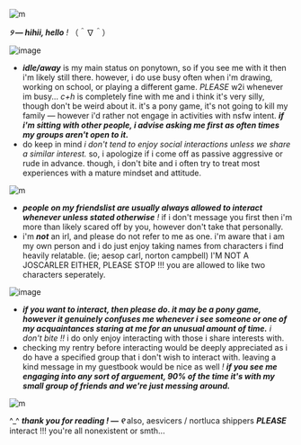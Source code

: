 ![m](https://cdn.discordapp.com/attachments/1144000258817404991/1144002427079622828/Untitled177_20230718192631.png)

***୨ — hihii, hello*** *!* （＾∇＾）

![image](https://github.com/aesvic/aesvic/assets/144497121/ec202a15-6041-440a-afa5-b1b069f0503b)

- ***idle/away*** is my main status on ponytown, so if you see me with it then i'm likely still there.  however, i do use busy often when i'm drawing, working on school, or playing a different game. *PLEASE* w2i whenever im busy... *c+h* is completely fine with me and i think it's very silly, though don't be weird about it.  it's a pony game, it's not going to kill my family — however i'd rather not engage in activities with nsfw intent.  ***if i'm sitting with other people, i advise asking me first as often times my groups aren't open to it.***
- do keep in mind *i don't tend to enjoy social interactions unless we share a similar interest.*  so, i apologize if i come off as passive aggressive or rude in advance. though, i don't bite and i often try to treat most experiences with a mature mindset and attitude.

![m](https://cdn.discordapp.com/attachments/1093164633906479155/1093164932134076496/IMG_1156.gif)

- ***people on my friendslist are usually always allowed to interact whenever unless stated otherwise*** *!* if i don't message you first then i'm more than likely scared off by you, however don't take that personally.
- i'm ***not*** an irl, and please do not refer to me as one.  i'm aware that i am my own person and i do just enjoy taking names from characters i find heavily relatable. (ie; aesop carl, norton campbell) I'M NOT A JOSCARLER EITHER, PLEASE STOP !!! you are allowed to like two characters seperately.
  
![image](https://github.com/aesvic/aesvic/assets/144497121/ec202a15-6041-440a-afa5-b1b069f0503b)

- ***if you want to interact, then please do.  it may be a pony game, however it genuinely confuses me whenever i see someone or one of my acquaintances staring at me for an unusual amount of time.***  *i don't bite !!* i do only enjoy interacting with those i share interests with.
- checking my rentry before interacting would be deeply appreciated as i do have a specified group that i don't wish to interact with.  leaving a kind message in my guestbook would be nice as well *!* ***if you see me engaging into any sort of arguement, 90% of the time it's with my small group of friends and we're just messing around.***

![m](https://cdn.discordapp.com/attachments/1093164633906479155/1093164932134076496/IMG_1156.gif)

^_^ ***thank you for reading ! — ୧*** also, aesvicers / nortluca shippers ***PLEASE*** interact !!! you're all nonexistent or smth...
